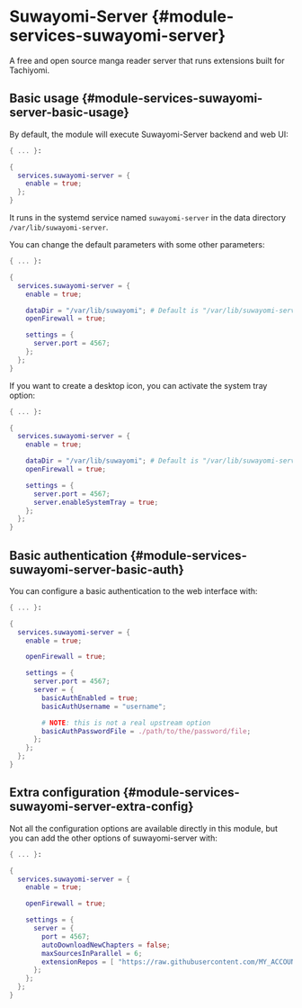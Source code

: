 # Suwayomi-Server {#module-services-suwayomi-server}

A free and open source manga reader server that runs extensions built for Tachiyomi.

## Basic usage {#module-services-suwayomi-server-basic-usage}

By default, the module will execute Suwayomi-Server backend and web UI:

```nix
{ ... }:

{
  services.suwayomi-server = {
    enable = true;
  };
}
```

It runs in the systemd service named `suwayomi-server` in the data directory `/var/lib/suwayomi-server`.

You can change the default parameters with some other parameters:
```nix
{ ... }:

{
  services.suwayomi-server = {
    enable = true;

    dataDir = "/var/lib/suwayomi"; # Default is "/var/lib/suwayomi-server"
    openFirewall = true;

    settings = {
      server.port = 4567;
    };
  };
}
```

If you want to create a desktop icon, you can activate the system tray option:

```nix
{ ... }:

{
  services.suwayomi-server = {
    enable = true;

    dataDir = "/var/lib/suwayomi"; # Default is "/var/lib/suwayomi-server"
    openFirewall = true;

    settings = {
      server.port = 4567;
      server.enableSystemTray = true;
    };
  };
}
```

## Basic authentication {#module-services-suwayomi-server-basic-auth}

You can configure a basic authentication to the web interface with:

```nix
{ ... }:

{
  services.suwayomi-server = {
    enable = true;

    openFirewall = true;

    settings = {
      server.port = 4567;
      server = {
        basicAuthEnabled = true;
        basicAuthUsername = "username";

        # NOTE: this is not a real upstream option
        basicAuthPasswordFile = ./path/to/the/password/file;
      };
    };
  };
}
```

## Extra configuration {#module-services-suwayomi-server-extra-config}

Not all the configuration options are available directly in this module, but you can add the other options of suwayomi-server with:

```nix
{ ... }:

{
  services.suwayomi-server = {
    enable = true;

    openFirewall = true;

    settings = {
      server = {
        port = 4567;
        autoDownloadNewChapters = false;
        maxSourcesInParallel = 6;
        extensionRepos = [ "https://raw.githubusercontent.com/MY_ACCOUNT/MY_REPO/repo/index.min.json" ];
      };
    };
  };
}
```
